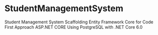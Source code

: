 # StudentManagementSystem
Student Management System Scaffolding Entity Framework Core for Code First Approach ASP.NET CORE Using PostgreSQL with .NET Core 6.0


